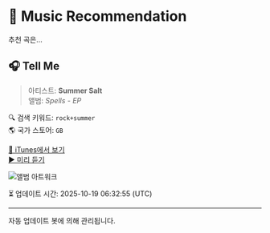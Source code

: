 
# 🎵 Music Recommendation

추천 곡은...

## 🎧 Tell Me  
> 아티스트: **Summer Salt**  
> 앨범: _Spells - EP_  

🔍 검색 키워드: `rock+summer`  
🌎 국가 스토어: `GB`

[🔗 iTunes에서 보기](https://music.apple.com/gb/album/tell-me/1834719425?i=1834719707&uo=4)  
[▶️ 미리 듣기](https://audio-ssl.itunes.apple.com/itunes-assets/AudioPreview221/v4/50/1a/90/501a9046-da5e-c615-2260-89b04832ed7c/mzaf_81198440955570862.plus.aac.p.m4a)

![앨범 아트워크](https://is1-ssl.mzstatic.com/image/thumb/Music211/v4/5a/28/df/5a28dfd0-d3cf-a708-eb78-ae2de81a0e96/074417031162.png/100x100bb.jpg)

⏳ 업데이트 시간: 2025-10-19 06:32:55 (UTC)

---
자동 업데이트 봇에 의해 관리됩니다.
